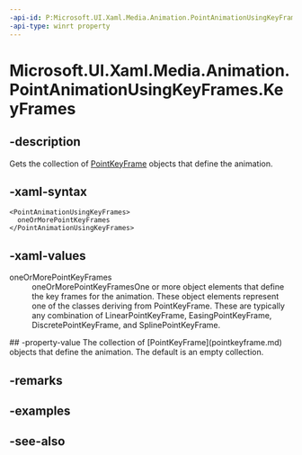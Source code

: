 ```yaml
---
-api-id: P:Microsoft.UI.Xaml.Media.Animation.PointAnimationUsingKeyFrames.KeyFrames
-api-type: winrt property
---
```


<!-- Property syntax
public Windows.UI.Xaml.Media.Animation.PointKeyFrameCollection KeyFrames { get; }
-->

# Microsoft.UI.Xaml.Media.Animation.PointAnimationUsingKeyFrames.KeyFrames

## -description
Gets the collection of [PointKeyFrame](pointkeyframe.md) objects that define the animation.

## -xaml-syntax
```xaml
<PointAnimationUsingKeyFrames>
  oneOrMorePointKeyFrames
</PointAnimationUsingKeyFrames>
```


## -xaml-values
<dl><dt>oneOrMorePointKeyFrames</dt><dd>oneOrMorePointKeyFramesOne or more object elements that define the key frames for the animation. These object elements represent one of the classes deriving from PointKeyFrame. These are typically any combination of LinearPointKeyFrame, EasingPointKeyFrame, DiscretePointKeyFrame, and SplinePointKeyFrame.</dd>
</dl>
## -property-value
The collection of [PointKeyFrame](pointkeyframe.md) objects that define the animation. The default is an empty collection.

## -remarks

## -examples

## -see-also
